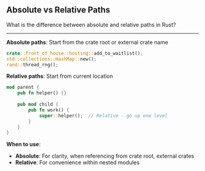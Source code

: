 ## Absolute vs Relative Paths

What is the difference between absolute and relative paths in Rust?

---

**Absolute paths**: Start from the crate root or external crate name
```rust
crate::front_of_house::hosting::add_to_waitlist();
std::collections::HashMap::new();
rand::thread_rng();
```

**Relative paths**: Start from current location
```rust
mod parent {
    pub fn helper() {}
    
    pub mod child {
        pub fn work() {
            super::helper();  // Relative - go up one level
        }
    }
}
```

**When to use**:
- **Absolute**: For clarity, when referencing from crate root, external crates
- **Relative**: For convenience within nested modules

